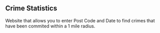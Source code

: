 ## Crime Statistics



Website that allows you to enter Post Code and Date to find crimes that have been commited within a 1 mile radius.
